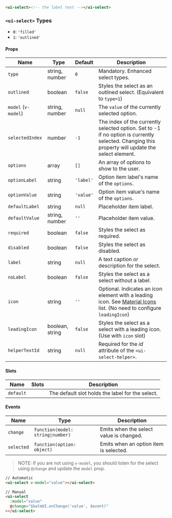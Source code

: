 ```html
<ui-select><!-- the label text --></ui-select>
```

### `<ui-select>` Types

- `0`: `'filled'`
- `1`: `'outlined'`

#### Props

| Name                | Type            | Default   | Description                                                                                                                                      |
| ------------------- | --------------- | --------- | ------------------------------------------------------------------------------------------------------------------------------------------------ |
| `type`              | string, number  | `0`       | Mandatory. Enhanced select types.                                                                                                                |
| `outlined`          | boolean         | `false`   | Styles the select as an outlined select. (Equivalent to `type=1`)                                                                                |
| `model` (`v-model`) | string, number  | `null`    | The `value` of the currently selected option.                                                                                                    |
| `selectedIndex`     | number          | `-1`      | The index of the currently selected option. Set to -1 if no option is currently selected. Changing this property will update the select element. |
| `options`           | array           | `[]`      | An array of options to show to the user.                                                                                                         |
| `optionLabel`       | string          | `'label'` | Option item label's name of the `options`.                                                                                                       |
| `optionValue`       | string          | `'value'` | Option item value's name of the `options`.                                                                                                       |
| `defaultLabel`      | string          | `null`    | Placeholder item label.                                                                                                                          |
| `defaultValue`      | string, number  | `''`      | Placeholder item value.                                                                                                                          |
| `required`          | boolean         | `false`   | Styles the select as required.                                                                                                                   |
| `disabled`          | boolean         | `false`   | Styles the select as disabled.                                                                                                                   |
| `label`             | string          | `null`    | A text caption or description for the select.                                                                                                    |
| `noLabel`           | boolean         | `false`   | Styles the select as a select without a label.                                                                                                   |
| `icon`              | string          | `''`      | Optional. Indicates an icon element with a leading icon. See [Material Icons](/#/icons) list. (No need to configure `leadingIcon`)               |
| `leadingIcon`       | boolean, string | `false`   | Styles the select as a select with a leading icon. (Use with `icon` slot)                                                                        |
| `helperTextId`      | string          | `null`    | Required for the _id_ attribute of the `<ui-select-helper>`.                                                                                     |

#### Slots

| Name      | Slots | Description                                      |
| --------- | ----- | ------------------------------------------------ |
| `default` |       | The default slot holds the label for the select. |

#### Events

| Name       | Type                              | Description                             |
| ---------- | --------------------------------- | --------------------------------------- |
| `change`   | `function(model: string\|number)` | Emits when the select value is changed. |
| `selected` | `function(option: object)`        | Emits when an option item is selected.  |

> NOTE: If you are not using `v-model`, you should listen for the select using `@change` and update the `model` prop.

```html
// Automatic
<ui-select v-model="value"></ui-select>

// Manual
<ui-select
  :model="value"
  @change="$balmUI.onChange('value', $event)"
></ui-select>
```
